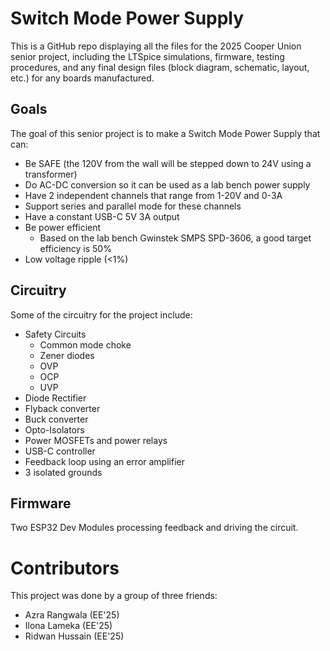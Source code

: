 # Switch Mode Power Supply

This is a GitHub repo displaying all the files for the 2025 Cooper Union senior project, including the LTSpice simulations, firmware, testing procedures, and any final design files (block diagram, schematic, layout, etc.) for any boards manufactured. 

## Goals
The goal of this senior project is to make a Switch Mode Power Supply that can:
- Be SAFE (the 120V from the wall will be stepped down to 24V using a transformer)
- Do AC-DC conversion so it can be used as a lab bench power supply
- Have 2 independent channels that range from 1-20V and 0-3A
- Support series and parallel mode for these channels
- Have a constant USB-C 5V 3A output
- Be power efficient
    - Based on the lab bench Gwinstek SMPS SPD-3606, a good target efficiency is 50%
- Low voltage ripple (<1%)

## Circuitry
Some of the circuitry for the project include:
- Safety Circuits
    - Common mode choke
    - Zener diodes
    - OVP
    - OCP
    - UVP
- Diode Rectifier
- Flyback converter
- Buck converter
- Opto-Isolators
- Power MOSFETs and power relays
- USB-C controller
- Feedback loop using an error amplifier
- 3 isolated grounds

## Firmware
Two ESP32 Dev Modules processing feedback and driving the circuit.


# Contributors
This project was done by a group of three friends:
- Azra Rangwala (EE'25)
- Ilona Lameka (EE'25)
- Ridwan Hussain (EE'25)
